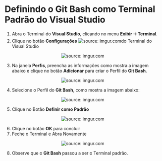 <h1>Definindo o Git Bash como Terminal Padrão do Visual Studio</h1>



1. Abra o Terminal do **Visual Studio**, clicando no menu **Exibir 🡢 Terminal**.
2. Clique no botão **Configurações** <img src="https://i.imgur.com/KxWWWuj.png" title="source: imgur.com" />do Terminal do Visual Studio

<div align="center"><img src="https://i.imgur.com/OmWMxev.png" title="source: imgur.com" /></div>

3. Na janela **Perfis**, preencha as informações como mostra a imagem abaixo e clique no botão **Adicionar** para criar o Perfil do **Git Bash**.

<div align="center"><img src="https://i.imgur.com/pAhW8fF.png" title="source: imgur.com" /></div>

4. Selecione o Perfil do **Git Bash**, como mostra a imagem abaixo:

<div align="center"><img src="https://i.imgur.com/FubF1t4.png" title="source: imgur.com" /></div>

5. Clique no Botão **Definir como Padrão**

<div align="center"><img src="https://i.imgur.com/nIT7ZVh.png" title="source: imgur.com" /></div>

6. Clique no botão **OK** para concluir
7. Feche o Terminal e Abra Novamente

<div align="center"><img src="https://i.imgur.com/hMPXzz5.png" title="source: imgur.com" /></div>

8. Observe que o **Git Bash** passou a ser o Terminal padrão.
